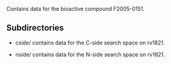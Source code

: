 Contains data for the bioactive compound F2005-0151.

## Subdirectories

- cside/ contains data for the C-side search space on rv1821.

- nside/ contains data for the N-side search space on rv1821.

